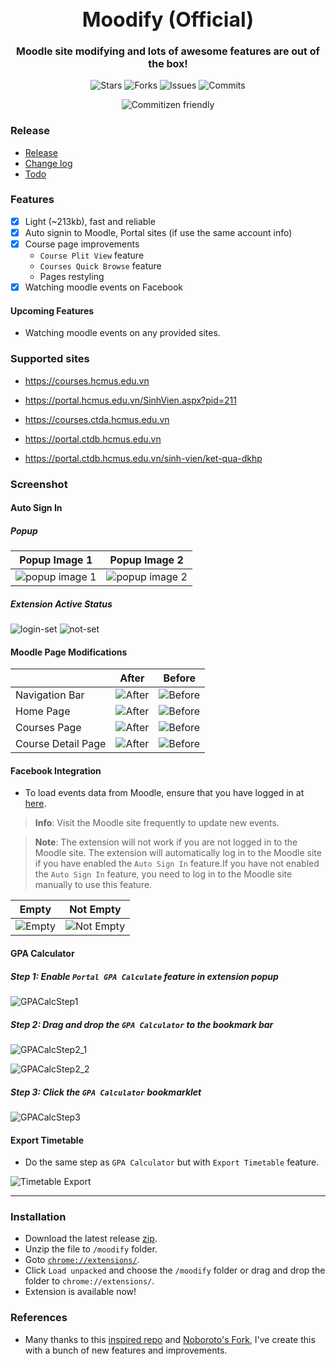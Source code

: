 <h1 align="center" style="font-size: 32px">Moodify (Official)</h1>

<p align="center" style="font-size: 16px"><strong>Moodle site modifying and lots of awesome features are out of the box!</strong></p>

<p align="center">
  <img alt="Stars" src="https://badgen.net/github/stars/yuran1811/moodify">
  <img alt="Forks" src="https://badgen.net/github/forks/yuran1811/moodify">
  <img alt="Issues" src="https://badgen.net/github/issues/yuran1811/moodify">
  <img alt="Commits" src="https://badgen.net/github/commits/yuran1811/moodify">
</p>
<p align="center">
  <img alt="Commitizen friendly" src="https://img.shields.io/badge/commitizen-friendly-brightgreen.svg">
</p>

### Release

- [Release](https://github.com/yuran1811/moodify/releases)
- [Change log](/md/CHANGELOG.md)
- [Todo](/md/TODO.md)

### Features

- [x] Light (~213kb), fast and reliable
- [x] Auto signin to Moodle, Portal sites (if use the same account info)
- [x] Course page improvements
  - `Course Plit View` feature
  - `Courses Quick Browse` feature
  - Pages restyling
- [x] Watching moodle events on Facebook

#### Upcoming Features

- Watching moodle events on any provided sites.

### Supported sites

- https://courses.hcmus.edu.vn
- https://portal.hcmus.edu.vn/SinhVien.aspx?pid=211

- https://courses.ctda.hcmus.edu.vn
- https://portal.ctdb.hcmus.edu.vn
- https://portal.ctdb.hcmus.edu.vn/sinh-vien/ket-qua-dkhp

### Screenshot

#### Auto Sign In

##### Popup

| Popup Image 1                                        | Popup Image 2                                        |
| ---------------------------------------------------- | ---------------------------------------------------- |
| ![popup image 1](public/screenshots/extension-1.png) | ![popup image 2](public/screenshots/extension-2.png) |

##### Extension Active Status

![login-set](public/screenshots/auto-login.png)
![not-set](public/screenshots/not-enable-auto-login.png)

#### Moodle Page Modifications

|                    | After                                               | Before                                                        |
| ------------------ | --------------------------------------------------- | ------------------------------------------------------------- |
| Navigation Bar     | ![After](public/screenshots/nav-bar.png)            | ![Before](public/screenshots/original/nav-bar.png)            |
| Home Page          | ![After](public/screenshots/home-page.png)          | ![Before](public/screenshots/original/home-page.png)          |
| Courses Page       | ![After](public/screenshots/my-courses-page.png)    | ![Before](public/screenshots/original/my-courses-page.png)    |
| Course Detail Page | ![After](public/screenshots/course-detail-page.png) | ![Before](public/screenshots/original/course-detail-page.png) |

#### Facebook Integration

- To load events data from Moodle, ensure that you have logged in at [here](https://courses.ctda.hcmus.edu.vn).

> **Info**: Visit the Moodle site frequently to update new events.

> **Note**: The extension will not work if you are not logged in to the Moodle site. The extension will automatically log in to the Moodle site if you have enabled the `Auto Sign In` feature.If you have not enabled the `Auto Sign In` feature, you need to log in to the Moodle site manually to use this feature.

| Empty                                                     | Not Empty                                               |
| --------------------------------------------------------- | ------------------------------------------------------- |
| ![Empty](public/screenshots/facebook-integrate-empty.png) | ![Not Empty](public/screenshots/facebook-integrate.png) |

#### GPA Calculator

##### Step 1: Enable `Portal GPA Calculate` feature in extension popup

![GPACalcStep1](public/screenshots/GPACalc/GPACalcStep1.png)

##### Step 2: Drag and drop the `GPA Calculator` to the bookmark bar

![GPACalcStep2_1](public/screenshots/GPACalc/gpacalc.png)

![GPACalcStep2_2](public/screenshots/GPACalc/GPACalcStep2.png)

##### Step 3: Click the `GPA Calculator` bookmarklet

![GPACalcStep3](public/screenshots/GPACalc/GPACalcStep3.png)

#### Export Timetable

- Do the same step as `GPA Calculator` but with `Export Timetable` feature.

![Timetable Export](public/screenshots/timetable.png)

---

### Installation

- Download the latest release [zip](https://github.com/yuran1811/moodify/releases).
- Unzip the file to `/moodify` folder.
- Goto [`chrome://extensions/`](chrome://extensions/).
- Click `Load unpacked` and choose the `/moodify` folder or drag and drop the folder to `chrome://extensions/`.
- Extension is available now!

### References

- Many thanks to this [inspired repo](https://github.com/tinwritescode/hcmus-moodle-improved) and [Noboroto's Fork](https://github.com/Noboroto/hcmus-moodle-improved), I've create this with a bunch of new features and improvements.
